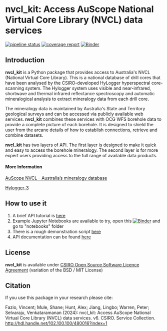 # nvcl_kit: Access AuScope National Virtual Core Library (NVCL) data services

[![pipeline status](https://gitlab.com/csiro-geoanalytics/python-shared/nvcl_kit/badges/master/pipeline.svg)](https://gitlab.com/csiro-geoanalytics/python-shared/nvcl_kit/commits/master)
[![coverage report](https://gitlab.com/csiro-geoanalytics/python-shared/nvcl_kit/badges/master/coverage.svg)](https://gitlab.com/csiro-geoanalytics/python-shared/nvcl_kit/commits/master)
[![Binder](https://mybinder.org/badge_logo.svg)](https://mybinder.org/v2/gl/csiro-geoanalytics%2Fpython-shared%2Fnvcl_kit/HEAD)



## Introduction

**nvcl_kit** is a Python package that provides access to Australia's NVCL (National Virtual Core Library). This is a national database of drill cores that have been analysed by the CSIRO-developed HyLogger hyperspectral core-scanning system. The Hylogger system uses visible and near-infrared, shortwave and thermal infrared reflectance spectroscopy and automatic mineralogical analysis to extract mineralogy data from each drill core.

The mineralogy data is maintained by Australia's State and Territory geological surveys and can be accessed via publicly available web services. **nvcl_kit** combines these services with OCG WFS borehole data to provide a complete picture of each borehole. It is designed to shield the user from the arcane details of how to establish connections, retrieve and combine datasets.

**nvcl_kit** has two layers of API. The first layer is designed to make it quick and easy to access the borehole mineralogy. The second layer is for more expert users providing access to the full range of available data products. 

#### More Information

[AuScope NVCL - Australia’s mineralogy database](https://www.auscope.org.au/nvcl)  

[Hylogger-3](https://research.csiro.au/drill-core-lab/hylogger-3/)


## How to use it

1. A brief API tutorial is [here](https://gitlab.com/csiro-geoanalytics/python-shared/nvcl_kit/-/blob/master/introduction.rst)
2. Example Jupyter Notebooks are available to try, open this [![Binder](https://mybinder.org/badge_logo.svg)](https://mybinder.org/v2/gl/csiro-geoanalytics%2Fpython-shared%2Fnvcl_kit/HEAD) and go to "notebooks" folder
3. There is a rough demonstration script [here](https://gitlab.com/csiro-geoanalytics/python-shared/nvcl_kit/-/blob/master/demo.py)
4. API documentation can be found [here](https://csiro-geoanalytics.gitlab.io/python-shared/nvcl_kit)


## License

**nvcl_kit** is available under [CSIRO Open Source Software Licence Agreement](LICENSE) (variation of the BSD / MIT License)

## Citation

If you use this package in your research please cite:

Fazio, Vincent; Mule, Shane; Hunt, Alex; Jiang, Lingbo; Warren, Peter; Selvaraju, Venkataramanan (2024): nvcl_kit: Access AuScope National Virtual Core Library (NVCL) data services. v6. CSIRO. Service Collection. http://hdl.handle.net/102.100.100/480016?index=1
